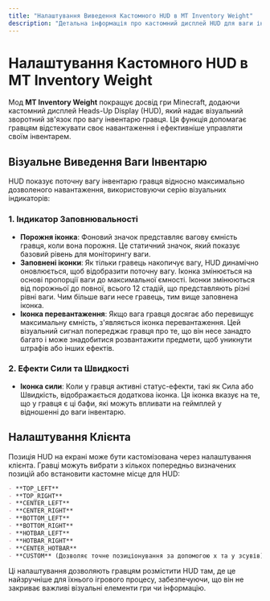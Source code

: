 ```yaml
---
title: "Налаштування Виведення Кастомного HUD в MT Inventory Weight"
description: "Детальна інформація про кастомний дисплей HUD для ваги інвентарю, включаючи візуальні індикатори та налаштування."
---
```


# **Налаштування Кастомного HUD в MT Inventory Weight**

Мод **MT Inventory Weight** покращує досвід гри Minecraft, додаючи кастомний дисплей Heads-Up Display (HUD), який надає візуальний зворотний зв'язок про вагу інвентарю гравця. Ця функція допомагає гравцям відстежувати своє навантаження і ефективніше управляти своїм інвентарем.

## **Візуальне Виведення Ваги Інвентарю**

HUD показує поточну вагу інвентарю гравця відносно максимально дозволеного навантаження, використовуючи серію візуальних індикаторів:

### **1. Індикатор Заповнювальності**

- **Порожня іконка**: Фоновий значок представляє вагову ємність гравця, коли вона порожня. Це статичний значок, який показує базовий рівень для моніторингу ваги.
- **Заповнені іконки**: Як тільки гравець накопичує вагу, HUD динамічно оновлюється, щоб відобразити поточну вагу. Іконка змінюється на основі пропорції ваги до максимальної ємності. Іконки змінюються від порожньої до повної, всього 12 стадій, що представляють різні рівні ваги. Чим більше ваги несе гравець, тим вище заповнена іконка.
- **Іконка перевантаження**: Якщо вага гравця досягає або перевищує максимальну ємність, з'являється іконка перевантаження. Цей візуальний сигнал попереджає гравця про те, що він несе занадто багато і може знадобитися розвантажити предмети, щоб уникнути штрафів або інших ефектів.

### **2. Ефекти Сили та Швидкості**

- **Іконка сили**: Коли у гравця активні статус-ефекти, такі як Сила або Швидкість, відображається додаткова іконка. Ця іконка вказує на те, що у гравця є ці бафи, які можуть впливати на геймплей у відношенні до ваги інвентарю.

## **Налаштування Клієнта**

Позиція HUD на екрані може бути кастомізована через налаштування клієнта. Гравці можуть вибрати з кількох попередньо визначених позицій або встановити кастомне місце для HUD:

```md
- **TOP_LEFT**
- **TOP_RIGHT**
- **CENTER_LEFT**
- **CENTER_RIGHT**
- **BOTTOM_LEFT**
- **BOTTOM_RIGHT**
- **HOTBAR_LEFT**
- **HOTBAR_RIGHT**
- **CENTER_HOTBAR**
- **CUSTOM** (Дозволяє точне позиціонування за допомогою x та y зсувів)
```

Ці налаштування дозволяють гравцям розмістити HUD там, де це найзручніше для їхнього ігрового процесу, забезпечуючи, що він не закриває важливі візуальні елементи гри чи інформацію.
